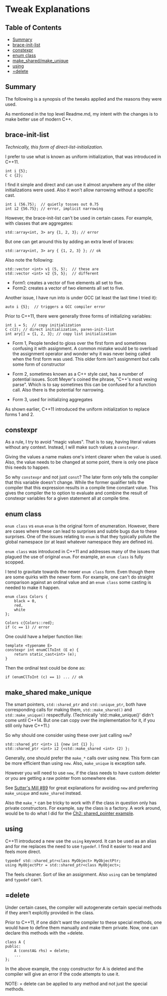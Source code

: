 # Tweak Explanations
## Table of Contents
* [Summary](#summary)
* [brace-init-list](#braceinitlist)
* [constexpr](#constexpr)
* [enum class](#enumclass)
* [make_shared/make_unique](#makeshared)
* [using](#using)
* [=delete](#equalsdelete)


## Summary
The following is a synopsis of the tweaks applied and the reasons they were used.

As mentioned in the top level Readme.md, my intent with the changes is to make better use of modern C++.

## brace-init-list <a name="braceinitlist" />
*Technically, this form of direct-list-initialization.*

I prefer to use what is known as uniform initialization, that was introduced in C++11.

```
int i {5};
C c {2};
```

I find it simple and direct and can use it almost anywhere any of the older initializations were used.  Also it won't allow narrowing without a specific cast.  

```
int i (56.75);  // quietly tosses out 0.75
int i2 {56.75}; // error, implicit narrowing
```

However, the brace-init-list can't be used in certain cases.  For example, with classes that are aggregates:

```
std::array<int, 3> ary {1, 2, 3}; // error
```

But one can get around this by adding an extra level of braces:

```
std::array<int, 3> ary { {1, 2, 3} }; // ok
```

Also note the following:

```
std::vector <int> v1 (5, 5);  // these are
std::vector <int> v2 {5, 5};  // different
```

* Form1: creates a vector of five elements all set to five.
* Form2: creates a vector of two elements all set to five.

Another issue, I have run into is under GCC (at least the last time I tried it):

```
auto i {5};  // triggers a GCC compiler error
```

Prior to C++11, there were generally three forms of initializing variables:

```
int i = 5;  // copy initialization
C c(2); // direct initialization, paren-init-list
int ary[] = {1, 2, 3}; // copy list initialization
```

* Form 1, People tended to gloss over the first form and sometimes confusing it with assignment.  A common mistake would be to overload the assignment operator and wonder why it was never being called when the first form was used.  This older form isn't assignment but calls some form of constructor

* Form 2, sometimes known as a C++ style cast, has a number of potential issues.  Scott Meyer's coined the phrase, "C++'s most vexing parse".  Which is to say sometimes this can be confused for a function call.  Also there is the potential for narrowing.

* Form 3, used for initializing aggregates

As shown earlier, C++11 introduced the uniform initialization to replace forms 1 and 2.

## constexpr
As a rule, I try to avoid "magic values".  That is to say, having literal values without any context.  Instead, I will make such values a `constexpr`.

Giving the values a name makes one's intent clearer when the value is used.  Also, the value needs to be changed at some point, there is only one place this needs to happen.

So why `constexpr` and not just `const`?
The later form only tells the compiler that this variable doesn't change.  While the former qualifier tells the compiler that this expression results in a compile time constant value.  This gives the compiler the to option to evaluate and combine the result of constexpr variables for a given statement all at compile time.
 
## enum class
`enum class` vs `enum`
`enum` is the original form of enumeration.  However, there are cases where these can lead to surprises and subtle bugs due to these surprises.  One of the issues relating to `enum` is that they typically pollute the global namespace (or at least whatever namespace they are defined in).

`enum class` was introduced in C++11 and addresses many of the issues that plagued the use of original `enum`.  For example, an `enum class` is fully scopped.

I tend to gravitate towards the newer `enum class` form.  Even though there are some quirks with the newer form.  For example, one can't do straight comparison against an ordinal value and an `enum class` some casting is needed to make it happen.

```
enum class Colors {
    black = 0,
    red,
    white
};

Colors c{Colors::red};
if (c == 1) // error
```

One could have a helper function like:

```
template <typename E>
constexpr int enumClToInt (E e) {
    return static_cast<int> (e);
}
```

Then the ordinal test could be done as:

```
if (enumClToInt (c) == 1) ... // ok
```

## make\_shared make\_unique <a name="makeshared" />
The smart pointers, `std::shared_ptr` and `std::unique_ptr`, both have corresponding calls for making them, `std::make_shared()` and `std::make_unique()` respectfully. (Technically 'std::make_unique()' didn't come until C++14.  But one can copy over the implementation for it, if you still only have C++11.)

So why should one consider using these over just calling `new`?

```
std::shared_ptr <int> i1 {new int {1} };
std::shared_ptr <int> i2 {<std::make_shared <int> (2) };
```

Generally, one should prefer the `make_*` calls over using new.  This form can be more efficient than using `new`. Also, `make_unique` is exception safe.

However you will need to use `new`, if the class needs to have custom deleter or you are getting a raw pointer from somewhere else.

See [Sutter's Mill #89](https://herbsutter.com/2013/05/29/gotw-89-solution-smart-pointers/) for great explanations for avoiding `new` and preferring `make_unique` and `make_shared` instead.

Also the `make_*` can be tricky to work with if the class in question only has private constructors. For example, say the class is a factory.  A work around, would be to do what I did for the [Ch2: shared_pointer example](https://github.com/tlanc007/APIBookTweaks/tree/master/02_Qualities/shared_pointer).

## using
C++11 introduced a new use the `using` keyword.  It can be used as an alias and for me replaces the need to use `typedef`.  I find it easier to read and feels more direct.

```
typedef std::shared_ptr<class MyObject> MyObjectPtr;
using MyObjectPtr = std::shared_ptr<class MyObject>;
```  

The feels cleaner.  Sort of like an assignment.  Also `using` can be templated and `typedef` can't.

## =delete <a name="equalsdelete" />
Under certain cases, the compiler will autogenerate certain special methods if they aren't explcitly provided in the class.

Prior to C++11, if one didn't want the compiler to these special methods, one would have to define them manually and make them private.   Now, one can declare this methods with the =delete.

```
class A {
public:
    A (constA& rhs) = delete;
    ...
};
```
In the above example, the copy constructor for A is deleted and the compiler will give an error if the code attempts to use it.

NOTE:  = delete can be applied to any method and not just the special methods.
